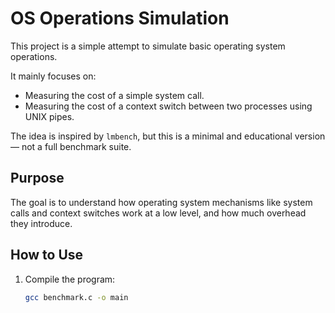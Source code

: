 # OS Operations Simulation

This project is a simple attempt to simulate basic operating system operations.

It mainly focuses on:
- Measuring the cost of a simple system call.
- Measuring the cost of a context switch between two processes using UNIX pipes.

The idea is inspired by `lmbench`, but this is a minimal and educational version — not a full benchmark suite.

## Purpose

The goal is to understand how operating system mechanisms like system calls and context switches work at a low level, and how much overhead they introduce.

## How to Use

1. Compile the program:
   ```bash 
   gcc benchmark.c -o main
```
